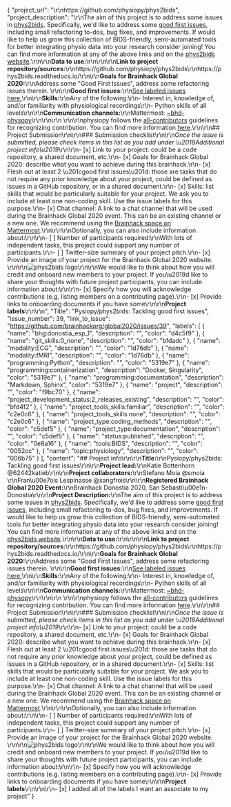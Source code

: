 {
  "project_url": "\r\nhttps://github.com/physiopy/phys2bids",
  "project_description": "\r\nThe aim of this project is to address some issues in [phys2bids](https://github.com/physiopy/phys2bids/). Specifically, we'd like to address some [good first issues](https://github.com/physiopy/phys2bids/labels/Good%20first%20issue), including small refactoring to-dos, bug fixes, and improvements. If would like to help us grow this collection of BIDS-friendly, semi-automated tools for better integrating physio data into your research consider joining! You can find more information at any of the above links and on the [phys2bids website](https://phys2bids.readthedocs.io/).\r\n\r\n**Data to use:**\r\n<!-- If your project uses data, add a short description of the data and a link to its source. -->\r\n\r\n**Link to project repository/sources:**\r\nhttps://github.com/physiopy/phys2bids\r\nhttps://phys2bids.readthedocs.io/\r\n\r\n**Goals for Brainhack Global 2020:**\r\nAddress some \"Good First Issues\", address some refactoring issues therein. \r\n\r\n**Good first issues:**\r\n[See labeled issues here.](https://github.com/physiopy/phys2bids/issues?q=is%3Aissue+is%3Aopen+label%3A%22Good+first+issue%22)\r\n\r\n**Skills:**\r\nAny of the following:\r\n- Interest in, knowledge of, and/or familiarity with physiological recordings\r\n- Python skills of all levels\r\n\r\n**Communication channels:**\r\nMattermost: [~bhd-physopy](https://us02web.zoom.us/j/83492568671https://mattermost.brainhack.org/brainhack/channels/physiopy)\r\n\r\n\r\n<!-- [ ] Video channel: https://meet.jit.si/phys2bid s --> \r\n\r\nphysiopy follows the [all-contributors](https://allcontributors.org/docs/en/specification) guidelines for recognizing contribution. You can find more information [here](https://phys2bids.readthedocs.io/en/latest/contributorfile.html).\r\n\r\n## Project Submission\r\n\r\n### Submission checklist\r\n\r\n*Once the issue is submitted, please check items in this list as you add under \u2018Additional project info\u2019*\r\n\r\n- [x] Link to your project: could be a code repository, a shared document, etc.\r\n- [x] Goals for Brainhack Global 2020: describe what you want to achieve during this brainhack.\r\n- [x] Flesh out at least 2 \u201cgood first issues\u201d: those are tasks that do not require any prior knowledge about your project, could be defined as issues in a GitHub repository, or in a shared document.\r\n- [x] Skills: list skills that would be particularly suitable for your project. We ask you to include at least one non-coding skill. Use the issue labels for this purpose.\r\n- [x] Chat channel: A link to a chat channel that will be used during the Brainhack Global 2020 event. This can be an existing channel or a new one. We recommend using the [Brainhack space on Mattermost](https://mattermost.brainhack.org/).\r\n<!-- [ ] Video channel: A link to a video channel that will be used during the Brainhack Global 2020 Brainhack. This can be an existing channel or a new one. For instance a [Jitsi meet room](https://meet.jit.si/). **Please, do not make the video channel public in here**: post a message in your chat channel and pin it so that it remains private, you do not get undesired content, and contributors can still have access to it..-->\r\n\r\nOptionally, you can also include information about:\r\n\r\n- [ ] Number of participants required:\r\nWith lots of independent tasks, this project could support any number of participants.\r\n- [ ] Twitter-size summary of your project pitch.\r\n- [x] Provide an image of your project for the Brainhack Global 2020 website. \r\n<!-- You can put an image anywhere in this issue and it will be used to build your project page on the website. -->\r\n![phys2bids logo](https://raw.githubusercontent.com/physiopy/phys2bids/master/docs/_static/physiopy_logo_1280x640.png)\r\n\r\nWe would like to think about how you will credit and onboard new members to your project. If you\u2019d like to share your thoughts with future project participants, you can include information about:\r\n\r\n- [x] Specify how you will acknowledge contributions (e.g. listing members on a contributing page).\r\n- [x] Provide links to onboarding documents if you have some\r\n\r\n**Project labels**\r\n<!-- Please prepend a hashtag (#) to all of the labels that fit your project, then tick the box below to state you did so (either by adding an 'x' between square brackets or by ticking it after submission). Please make sure that you stick by the labels listed for each topic below, rather than adding any new one, for further actions to work properly on the issue labels.\r\n\r\n- Type of project:\r\n#coding_methods, data_management, #documentation, method_development,\r\npipeline_development, tutorial_recording, visualization\r\n\r\n- Project development status:\r\n0_concept_no_content, 1_basic structure, #2_releases_existing\r\n\r\n- Topic of the projet:\r\nBayesian_approaches, causality, connectome, data_visualisation, deep_learning,\r\ndiffusion, diversity_inclusivity_equality, EEG_EventRelatedResponseModelling,\r\nEEG_source_modelling, Granger_causality, hypothesis_testing, ICA, information_theory,\r\nmachine_learning, MR_methodologies, neural_decoding, neural_encoding, neural_networks,\r\nPCA, #physiology, reinforcement_learning, reproducible_scientific_methods, single_neuron_models,\r\nstatistical_modelling, systems_neuroscience, tractography\r\n\r\n- Tools used in the project:\r\nAFNI, ANTs, #BIDS, Brainstorm, CPAC, Datalad, DIPY, FieldTrip, fMRIPrep, Freesurfer,\r\nFSL, Jupyter, MNE, MRtrix, Nipype, NWB, SPM\r\n\r\n- Tools skill level required to enter the project (more than one possible):\r\ncomfortable, expert, #familiar, #no_skills_required\r\n\r\n- Programming language used in the project:\r\nno_programming_involved, C++, #containerization, documentation, Java, Julia, Matlab,\r\n#Python, R, shell_scripting, Unix_command_line, Web, workflows\r\n\r\n- Modalities involved in the project (if any):\r\nbehavioral, DWI, #ECG, ECOG, EEG, eye_tracking, #fMRI, fNIRS, MEG, MRI, PET, TDCS, TMS\r\n\r\n- Git skills reuired to enter the project (more than one possible):\r\n#0_no_git_skills, 1_commit_push, 2_branches_PRs, 3_continuous_integration\r\n-->\r\n",
  "Title": "Pysiopy/phys2bids: Tackling good first issues",
  "issue_number": 39,
  "link_to_issue": "https://github.com/brainhackorg/global2020/issues/39",
  "labels": [
    {
      "name": "bhg:donostia_esp_1",
      "description": "",
      "color": "d4c5f9"
    },
    {
      "name": "git_skills:0_none",
      "description": "",
      "color": "bfdadc"
    },
    {
      "name": "modality:ECG",
      "description": "",
      "color": "1d76db"
    },
    {
      "name": "modality:fMRI",
      "description": "",
      "color": "1d76db"
    },
    {
      "name": "programming:Python",
      "description": "",
      "color": "5319e7"
    },
    {
      "name": "programming:containerization",
      "description": "Docker, Singularity",
      "color": "5319e7"
    },
    {
      "name": "programming:documentation",
      "description": "Markdown, Sphinx",
      "color": "5319e7"
    },
    {
      "name": "project",
      "description": "",
      "color": "f9bc70"
    },
    {
      "name": "project_development_status:2_releases_existing",
      "description": "",
      "color": "bfd4f2"
    },
    {
      "name": "project_tools_skills:familiar",
      "description": "",
      "color": "c2e0c6"
    },
    {
      "name": "project_tools_skills:none",
      "description": "",
      "color": "c2e0c6"
    },
    {
      "name": "project_type:coding_methods",
      "description": "",
      "color": "c5def5"
    },
    {
      "name": "project_type:documentation",
      "description": "",
      "color": "c5def5"
    },
    {
      "name": "status:published",
      "description": "",
      "color": "0e8a16"
    },
    {
      "name": "tools:BIDS",
      "description": "",
      "color": "0052cc"
    },
    {
      "name": "topic:physiology",
      "description": "",
      "color": "006b75"
    }
  ],
  "content": "## Project info\r\n\r\n**Title:**\r\nPysiopy/phys2bids: Tackling good first issues\r\n\r\n**Project lead:**\r\nKatie Bottenhorn @62442katieb\r\n\r\n**Project collaborators:**\r\nStefano Moia @smoia \r\nFran\u00e7ois Lespinasse @sangfrois\r\n\r\n**Registered Brainhack Global 2020 Event:**\r\nBrainhack Donostia 2020, San Sebasti\u00e1n-Donostia\r\n\r\n**Project Description:**\r\nThe aim of this project is to address some issues in [phys2bids](https://github.com/physiopy/phys2bids/). Specifically, we'd like to address some [good first issues](https://github.com/physiopy/phys2bids/labels/Good%20first%20issue), including small refactoring to-dos, bug fixes, and improvements. If would like to help us grow this collection of BIDS-friendly, semi-automated tools for better integrating physio data into your research consider joining! You can find more information at any of the above links and on the [phys2bids website](https://phys2bids.readthedocs.io/).\r\n\r\n**Data to use:**\r\n<!-- If your project uses data, add a short description of the data and a link to its source. -->\r\n\r\n**Link to project repository/sources:**\r\nhttps://github.com/physiopy/phys2bids\r\nhttps://phys2bids.readthedocs.io/\r\n\r\n**Goals for Brainhack Global 2020:**\r\nAddress some \"Good First Issues\", address some refactoring issues therein. \r\n\r\n**Good first issues:**\r\n[See labeled issues here.](https://github.com/physiopy/phys2bids/issues?q=is%3Aissue+is%3Aopen+label%3A%22Good+first+issue%22)\r\n\r\n**Skills:**\r\nAny of the following:\r\n- Interest in, knowledge of, and/or familiarity with physiological recordings\r\n- Python skills of all levels\r\n\r\n**Communication channels:**\r\nMattermost: [~bhd-physopy](https://us02web.zoom.us/j/83492568671https://mattermost.brainhack.org/brainhack/channels/physiopy)\r\n\r\n\r\n<!-- [ ] Video channel: https://meet.jit.si/phys2bid s --> \r\n\r\nphysiopy follows the [all-contributors](https://allcontributors.org/docs/en/specification) guidelines for recognizing contribution. You can find more information [here](https://phys2bids.readthedocs.io/en/latest/contributorfile.html).\r\n\r\n## Project Submission\r\n\r\n### Submission checklist\r\n\r\n*Once the issue is submitted, please check items in this list as you add under \u2018Additional project info\u2019*\r\n\r\n- [x] Link to your project: could be a code repository, a shared document, etc.\r\n- [x] Goals for Brainhack Global 2020: describe what you want to achieve during this brainhack.\r\n- [x] Flesh out at least 2 \u201cgood first issues\u201d: those are tasks that do not require any prior knowledge about your project, could be defined as issues in a GitHub repository, or in a shared document.\r\n- [x] Skills: list skills that would be particularly suitable for your project. We ask you to include at least one non-coding skill. Use the issue labels for this purpose.\r\n- [x] Chat channel: A link to a chat channel that will be used during the Brainhack Global 2020 event. This can be an existing channel or a new one. We recommend using the [Brainhack space on Mattermost](https://mattermost.brainhack.org/).\r\n<!-- [ ] Video channel: A link to a video channel that will be used during the Brainhack Global 2020 Brainhack. This can be an existing channel or a new one. For instance a [Jitsi meet room](https://meet.jit.si/). **Please, do not make the video channel public in here**: post a message in your chat channel and pin it so that it remains private, you do not get undesired content, and contributors can still have access to it..-->\r\n\r\nOptionally, you can also include information about:\r\n\r\n- [ ] Number of participants required:\r\nWith lots of independent tasks, this project could support any number of participants.\r\n- [ ] Twitter-size summary of your project pitch.\r\n- [x] Provide an image of your project for the Brainhack Global 2020 website. \r\n<!-- You can put an image anywhere in this issue and it will be used to build your project page on the website. -->\r\n![phys2bids logo](https://raw.githubusercontent.com/physiopy/phys2bids/master/docs/_static/physiopy_logo_1280x640.png)\r\n\r\nWe would like to think about how you will credit and onboard new members to your project. If you\u2019d like to share your thoughts with future project participants, you can include information about:\r\n\r\n- [x] Specify how you will acknowledge contributions (e.g. listing members on a contributing page).\r\n- [x] Provide links to onboarding documents if you have some\r\n\r\n**Project labels**\r\n<!-- Please prepend a hashtag (#) to all of the labels that fit your project, then tick the box below to state you did so (either by adding an 'x' between square brackets or by ticking it after submission). Please make sure that you stick by the labels listed for each topic below, rather than adding any new one, for further actions to work properly on the issue labels.\r\n\r\n- Type of project:\r\n#coding_methods, data_management, #documentation, method_development,\r\npipeline_development, tutorial_recording, visualization\r\n\r\n- Project development status:\r\n0_concept_no_content, 1_basic structure, #2_releases_existing\r\n\r\n- Topic of the projet:\r\nBayesian_approaches, causality, connectome, data_visualisation, deep_learning,\r\ndiffusion, diversity_inclusivity_equality, EEG_EventRelatedResponseModelling,\r\nEEG_source_modelling, Granger_causality, hypothesis_testing, ICA, information_theory,\r\nmachine_learning, MR_methodologies, neural_decoding, neural_encoding, neural_networks,\r\nPCA, #physiology, reinforcement_learning, reproducible_scientific_methods, single_neuron_models,\r\nstatistical_modelling, systems_neuroscience, tractography\r\n\r\n- Tools used in the project:\r\nAFNI, ANTs, #BIDS, Brainstorm, CPAC, Datalad, DIPY, FieldTrip, fMRIPrep, Freesurfer,\r\nFSL, Jupyter, MNE, MRtrix, Nipype, NWB, SPM\r\n\r\n- Tools skill level required to enter the project (more than one possible):\r\ncomfortable, expert, #familiar, #no_skills_required\r\n\r\n- Programming language used in the project:\r\nno_programming_involved, C++, #containerization, documentation, Java, Julia, Matlab,\r\n#Python, R, shell_scripting, Unix_command_line, Web, workflows\r\n\r\n- Modalities involved in the project (if any):\r\nbehavioral, DWI, #ECG, ECOG, EEG, eye_tracking, #fMRI, fNIRS, MEG, MRI, PET, TDCS, TMS\r\n\r\n- Git skills reuired to enter the project (more than one possible):\r\n#0_no_git_skills, 1_commit_push, 2_branches_PRs, 3_continuous_integration\r\n-->\r\n\r\n- [x] I added all of the labels I want an associate to my project"
}